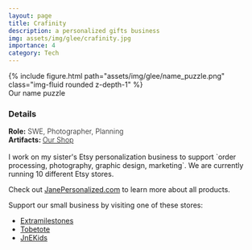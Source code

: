 ```yaml
---
layout: page
title: Crafinity
description: a personalized gifts business
img: assets/img/glee/crafinity.jpg
importance: 4
category: Tech
---
```

<div class="row mt-3-6">
        {% include figure.html path="assets/img/glee/name_puzzle.png" class="img-fluid rounded z-depth-1" %}
</div>
<div class="caption">
    Our name puzzle
</div>

<h3> Details </h3>
<div class="row" >
    <div class="col-sm-6" style="font-weight:300;"> 
    <strong> Role:</strong> SWE, Photographer, Planning
    </div> 
</div>
<div class="row" >
    <div class="col-sm-6" style="font-weight:300;"> 
    <strong> Artifacts: </strong> <a target="_blank" rel="noopener noreferrer" href="https://www.janepersonalized.com"> Our Shop </a>
    </div>
</div>
<br>
I work on my sister's Etsy personalization business to support `order processing, photography, graphic design, marketing`.
We are currently running 10 different Etsy stores.

Check out [JanePersonalized.com](https://www.janepersonalized.com/) to learn more about all products.

Support our small business by visiting one of these stores: 
- [Extramilestones](https://www.etsy.com/shop/ExtraMilestones?ref=l2-about-shopname#reviews)
- [Tobetote](https://www.etsy.com/shop/TobeTote?ref=shop_sugg_market)
- [JnEKids](https://www.etsy.com/shop/JandEKids?ref=shop_sugg_market)